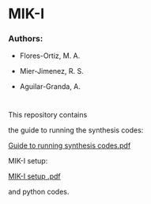 # MIK-I


### Authors:
- Flores-Ortiz, M. A.
* Mier-Jimenez, R. S.
+ Aguilar-Granda, A.

#
#
#

This repository contains

the guide to running the synthesis codes:

[Guide to running synthesis codes.pdf](https://github.com/aag224/MIK-I/files/12571146/Guide.to.running.synthesis.codes.pdf)

MIK-I setup:

[MIK-I setup .pdf](https://github.com/aag224/MIK-I/files/12571156/MIK-I.setup.pdf)

and python codes.

